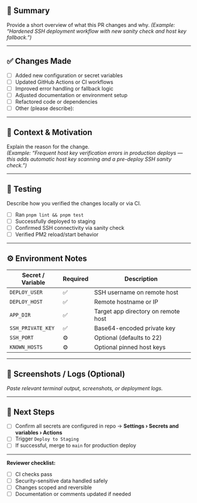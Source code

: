 ## 🧩 Summary

Provide a short overview of what this PR changes and why.
_(Example: “Hardened SSH deployment workflow with new sanity check and host key fallback.”)_

---

## ✅ Changes Made

- [ ] Added new configuration or secret variables
- [ ] Updated GitHub Actions or CI workflows
- [ ] Improved error handling or fallback logic
- [ ] Adjusted documentation or environment setup
- [ ] Refactored code or dependencies
- [ ] Other (please describe):

---

## 🧠 Context & Motivation

Explain the reason for the change.  
_(Example: “Frequent host key verification errors in production deploys — this adds automatic host key scanning and a pre-deploy SSH sanity check.”)_

---

## 🧪 Testing

Describe how you verified the changes locally or via CI.

- [ ] Ran `pnpm lint && pnpm test`
- [ ] Successfully deployed to staging
- [ ] Confirmed SSH connectivity via sanity check
- [ ] Verified PM2 reload/start behavior

---

## ⚙️ Environment Notes

| Secret / Variable | Required | Description                         |
| ----------------- | -------- | ----------------------------------- |
| `DEPLOY_USER`     | ✅       | SSH username on remote host         |
| `DEPLOY_HOST`     | ✅       | Remote hostname or IP               |
| `APP_DIR`         | ✅       | Target app directory on remote host |
| `SSH_PRIVATE_KEY` | ✅       | Base64-encoded private key          |
| `SSH_PORT`        | ⚙️       | Optional (defaults to 22)           |
| `KNOWN_HOSTS`     | ⚙️       | Optional pinned host keys           |

---

## 📸 Screenshots / Logs (Optional)

_Paste relevant terminal output, screenshots, or deployment logs._

---

## 🚀 Next Steps

- [ ] Confirm all secrets are configured in repo → **Settings › Secrets and variables › Actions**
- [ ] Trigger `Deploy to Staging`
- [ ] If successful, merge to `main` for production deploy

---

**Reviewer checklist:**

- [ ] CI checks pass
- [ ] Security-sensitive data handled safely
- [ ] Changes scoped and reversible
- [ ] Documentation or comments updated if needed
